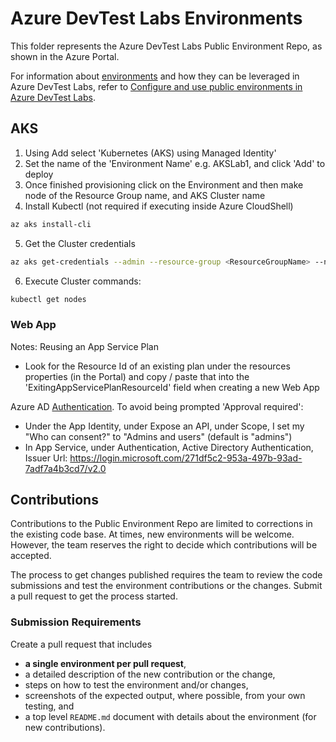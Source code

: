 # Azure DevTest Labs Environments

This folder represents the Azure DevTest Labs Public Environment Repo, as shown in the Azure Portal.

For information about [environments](https://docs.microsoft.com/en-us/azure/lab-services/devtest-lab-concepts#environment) and how they can be leveraged in Azure DevTest Labs, refer to [Configure and use public environments in Azure DevTest Labs](https://docs.microsoft.com/en-us/azure/lab-services/devtest-lab-configure-use-public-environments).

## AKS
1. Using Add select 'Kubernetes (AKS) using Managed Identity'
2. Set the name of the 'Environment Name' e.g. AKSLab1, and click 'Add' to deploy
3. Once finished provisioning click on the Environment and then make node of the Resource Group name, and AKS Cluster name
4. Install Kubectl (not required if executing inside Azure CloudShell)
```bash
az aks install-cli
```
5. Get the Cluster credentials
```bash
az aks get-credentials --admin --resource-group <ResourceGroupName> --name <ClusterName>
```
6. Execute Cluster commands:
```bash
kubectl get nodes
```

### Web App
Notes:
Reusing an App Service Plan
* Look for the Resource Id of an existing plan under the resources properties (in the Portal) and copy / paste that into the 'ExitingAppServicePlanResourceId' field when creating a new Web App

Azure AD [Authentication](https://docs.microsoft.com/en-us/azure/app-service/configure-authentication-provider-aad#advanced). 
To avoid being prompted 'Approval required':
* Under the App Identity, under Expose an API, under Scope, I set my "Who can consent?" to "Admins and users" (default is "admins")
* In App Service, under Authentication, Active Directory Authentication, Issuer Url: https://login.microsoft.com/271df5c2-953a-497b-93ad-7adf7a4b3cd7/v2.0

## Contributions

Contributions to the Public Environment Repo are limited to corrections in the existing code base. At times, new environments will be welcome. However, the team reserves the right to decide which contributions will be accepted.

The process to get changes published requires the team to review the code submissions and test the environment contributions or the changes. Submit a pull request to get the process started.

### Submission Requirements

Create a pull request that includes
* __a single environment per pull request__,
* a detailed description of the new contribution or the change,
* steps on how to test the environment and/or changes,
* screenshots of the expected output, where possible, from your own testing, and
* a top level `README.md` document with details about the environment (for new contributions).
